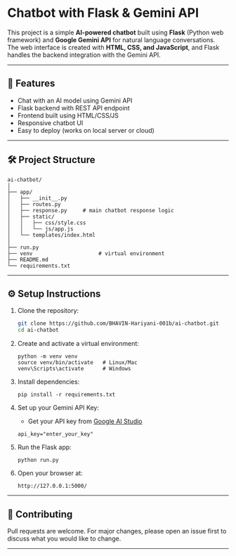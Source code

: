 # Chatbot with Flask & Gemini API

This project is a simple **AI-powered chatbot** built using **Flask** (Python web framework) and **Google Gemini API** for natural language conversations.  
The web interface is created with **HTML, CSS, and JavaScript**, and Flask handles the backend integration with the Gemini API.

---

## 🚀 Features
- Chat with an AI model using Gemini API  
- Flask backend with REST API endpoint  
- Frontend built using HTML/CSS/JS  
- Responsive chatbot UI  
- Easy to deploy (works on local server or cloud)

---

## 🛠 Project Structure
```
ai-chatbot/
│
├── app/
│   ├── __init__.py
│   ├── routes.py
│   ├── response.py     # main chatbot response logic
│   ├── static/
│   │   ├── css/style.css
│   │   └── js/app.js
│   └── templates/index.html
│
├── run.py
├── venv                     # virtual environment
├── README.md
└── requirements.txt
```


---

## ⚙️ Setup Instructions

1. Clone the repository:
    ```bash
   git clone https://github.com/BHAVIN-Hariyani-001b/ai-chatbot.git
   cd ai-chatbot
    ```
2. Create and activate a virtual environment:
    ```
    python -m venv venv
    source venv/bin/activate   # Linux/Mac
    venv\Scripts\activate      # Windows
    ```
3. Install dependencies:
    ```
    pip install -r requirements.txt
    ```

4. Set up your Gemini API Key:

    - Get your API key from [Google AI Studio](https://aistudio.google.com/)
    ```
    api_key="enter_your_key"
    ```
5. Run the Flask app:
    ```
    python run.py
    ```
6. Open your browser at:
    ```
    http://127.0.0.1:5000/
    ```
---
## 🤝 Contributing

Pull requests are welcome. For major changes, please open an issue first to discuss what you would like to change.

---



